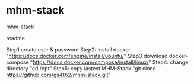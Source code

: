 # mhm-stack
mhm-stack

readme.

Step1 create user & password
Step2: Install docker "https://docs.docker.com/engine/install/ubuntu/"
Step3 download docker-compose "https://docs.docker.com/compose/install/linux/"
Step4: change directory "cd /opt"
Step5: copy lastest MHM-Stack "git clone https://github.com/gs4162/mhm-stack.git"
